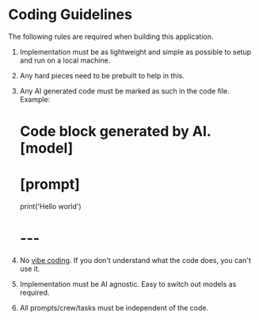 # Coding Guidelines

The following rules are required when building this application.

1. Implementation must be as lightweight and simple as possible to setup and run on a local machine.


2. Any hard pieces need to be prebuilt to help in this.


3. Any AI generated code must be marked as such in the code file. Example:


    # Code block generated by AI. [model]
    # [prompt]
    print('Hello world')
    # ---

4. No [vibe coding](https://en.wikipedia.org/wiki/Vibe_coding). If you don't understand what the code does, you can't use it.


5. Implementation must be AI agnostic. Easy to switch out models as required.


6. All prompts/crew/tasks must be independent of the code.


